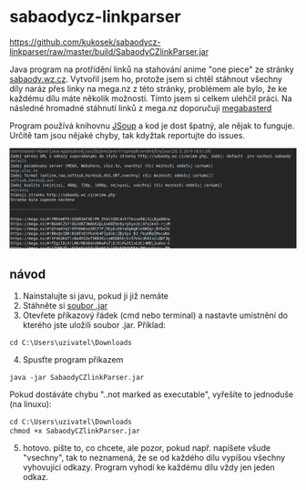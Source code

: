 # sabaodycz-linkparser
https://github.com/kukosek/sabaodycz-linkparser/raw/master/build/SabaodyCZlinkParser.jar

Java program na protřídění linků na stahování anime "one piece" ze stránky [sabaody.wz.cz](http://sabaody.wz.cz/anime.php). Vytvořil jsem ho, protože jsem si chtěl stáhnout všechny díly naráz přes linky na mega.nz z této stránky, problémem ale bylo, že ke každému dílu máte několik možností. Tímto jsem si celkem ulehčil práci. Na následné hromadné stáhnutí linků z mega.nz doporučuji [megabasterd](https://github.com/tonikelope/megabasterd)

Program používá knihovnu [JSoup](https://github.com/jhy/jsoup) a kod je dost špatný, ale nějak to funguje. Určitě tam jsou nějaké chyby, tak kdyžtak reportujte do issues.

![Ukázka programu](https://raw.githubusercontent.com/kukosek/sabaodycz-linkparser/master/obrazek.png "Ukázka z konzole")

## návod
1. Nainstalujte si javu, pokud ji již nemáte
2. Stáhněte si [soubor .jar](https://github.com/kukosek/sabaodycz-linkparser/raw/master/build/SabaodyCZlinkParser.jar)
3. Otevřete příkazový řádek (cmd nebo terminal) a nastavte umístnění do kterého jste uložili soubor .jar. Příklad:
```
cd C:\Users\uzivatel\Downloads
```
4. Spusťte program příkazem
```
java -jar SabaodyCZlinkParser.jar
```

Pokud dostáváte chybu "..not marked as executable", vyřešíte to jednoduše (na linuxu):
```
cd C:\Users\uzivatel\Downloads
chmod +x SabaodyCZlinkParser.jar
```

5. hotovo. pište to, co chcete, ale pozor, pokud např. napíšete všude "vsechny", tak to neznamená, že se od každého dílu vypíšou všechny vyhovující odkazy. Program vyhodí ke každému dílu vždy jen jeden odkaz.
